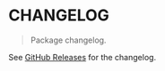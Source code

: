 # CHANGELOG

> Package changelog.

See [GitHub Releases](https://github.com/stdlib-js/stats-base-dists-invgamma-entropy/releases) for the changelog.